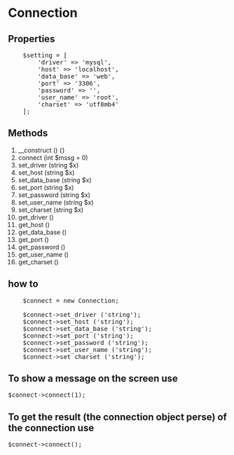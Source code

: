 # Connection

## Properties

<pre>
    $setting = [
        'driver' => 'mysql',
        'host' => 'localhost',
        'data_base' => 'web',
        'port' => '3306',
        'password' => '',
        'user_name' => 'root',
        'charset' => 'utf8mb4'
    ];
</pre>

## Methods

<ol>
    <li>__construct () {}</li>
    <li>connect (int $mssg = 0)</li>
    <li>set_driver (string $x)</li>
    <li>set_host (string $x)</li>
    <li>set_data_base (string $x)</li>
    <li>set_port (string $x)</li>
    <li>set_password (string $x)</li>
    <li>set_user_name (string $x)</li>
    <li>set_charset (string $x)</li>
    <li>get_driver ()</li>
    <li>get_host ()</li>
    <li>get_data_base ()</li>
    <li>get_port ()</li>
    <li>get_password ()</li>
    <li>get_user_name ()</li>
    <li>get_charset ()</li>
</ol>

## how to 

<pre>
    $connect = new Connection;

    $connect->set_driver ('string');
    $connect->set_host ('string');
    $connect->set_data_base ('string');
    $connect->set_port ('string');
    $connect->set_password ('string');
    $connect->set_user_name ('string');
    $connect->set_charset ('string');
</pre>

## To show a message on the screen use

<pre>$connect->connect(1);</pre>

## To get the result (the connection object perse) of the connection use

<pre>$connect->connect();</pre>